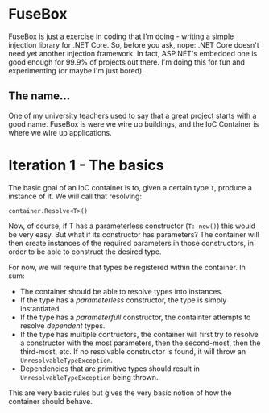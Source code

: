 ﻿FuseBox 
=======

FuseBox is just a exercise in coding that I'm doing - writing a simple injection library for .NET Core. So, before you ask, nope: .NET Core doesn't need yet another injection framework. In fact, ASP.NET's embedded one is good enough for 99.9% of projects out there. I'm doing this for fun and experimenting (or maybe I'm just bored).

The name...
-----------

One of my university teachers used to say that a great project starts with a good name. FuseBox is were we wire up buildings, and the IoC Container is where we wire up applications.

Iteration 1 - The basics
========================

The basic goal of an IoC container is to, given a certain type `T`, produce a instance of it. We will call that resolving:

`container.Resolve<T>()` 

Now, of course, if T has a parameterless constructor (`T: new()`) this would be very easy. But what if its constructor has parameters? The container will then create instances of the required parameters in those constructors, in order to be able to construct the desired type.

For now, we will require that types be registered within the container. In sum:

- The container should be able to resolve types into instances.
- If the type has a _parameterless_ constructor, the type is simply instantiated.
- If the type has a _parameterfull_ constructor, the containter attempts to resolve _dependent_ types.
- If the type has multiple contructors, the container will first try to resolve a constructor with the most parameters, then the second-most, then the third-most, etc. If no resolvable constructor is found, it will throw an `UnresolvableTypeException`.
- Dependencies that are primitive types should result in `UnresolvableTypeException` being thrown.

This are very basic rules but gives the very basic notion of how the container should behave.

